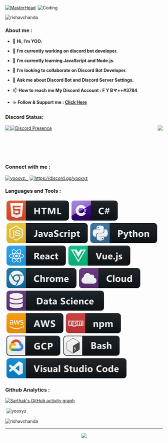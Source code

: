 [![MasterHead](https://tapendrapandey.com.np/wp-content/uploads/2020/09/head.gif)](https://rishavchanda.io)
<img align="right" alt="Coding" width="400" src="https://i.pinimg.com/originals/54/e3/7d/54e37d8074ebcde1d96c77d7b2a7f310.gif">

<p align="left"> <img src="https://komarev.com/ghpvc/?username=rishavchanda&label=Profile%20views&color=0e75b6&style=flat" alt="rishavchanda" /> </p>

### About me :

- 👋 **Hi, I’m YOO.**

- 🔭 **I’m currently working on discord bot developer.**

- 🌱 **I’m currently learning JavaScript and Node.js.**

- 👯 **I’m looking to collaborate on Discord Bot Developer.**

- 💬 **Ask me about Discord Bot and Discord Server Settings.**

- 📫 **How to reach me My Discord Account : F Y B龴++#3784**

- ☕ **Follow & Support me : [Click Here](https://linktr.ee/yooxyz)**

### Discord Status:


<div>
<img align="left" src="https://github-readme-stats.vercel.app/api?username=britishbenji&count_private=true"><img align="right" src="https://lastfm-recently-played.vercel.app/api?user=BritishBenji">
  
[![Discord Presence](https://lanyard-profile-readme.vercel.app/api/400912133367529472)](https://discord.com/users/400912133367529472)

</div>

<br><br><br><br>

### Connect with me :
  
<p align="left">
<a href="https://instagram.com/_yoo.666" target="blank"><img align="center" src="https://raw.githubusercontent.com/rahuldkjain/github-profile-readme-generator/master/src/images/icons/Social/instagram.svg" alt="yooxyz._" height="30" width="40" /></a>
<a href="https://discord.gg/https://discord.gg/yooxyz" target="blank"><img align="center" src="https://raw.githubusercontent.com/rahuldkjain/github-profile-readme-generator/master/src/images/icons/Social/discord.svg" alt="https://discord.gg/yooxyz" height="30" width="40" /></a></p>

### Languages and Tools :

<img src="https://raw.githubusercontent.com/8bithemant/8bithemant/master/svg/dev/languages/html.svg" alt="Twitter" style="vertical-align:top; margin:4px"><img src="https://raw.githubusercontent.com/8bithemant/8bithemant/master/svg/dev/languages/csharp.svg" alt="csharp" style="vertical-align:top; margin:4px"><img src="https://raw.githubusercontent.com/8bithemant/8bithemant/master/svg/dev/languages/js.svg" alt="js" style="vertical-align:top; margin:4px"><img src="https://raw.githubusercontent.com/8bithemant/8bithemant/master/svg/dev/languages/python.svg" alt="python" style="vertical-align:top; margin:4px"><img src="https://raw.githubusercontent.com/8bithemant/8bithemant/master/svg/dev/frameworks/react.svg" alt="react" style="vertical-align:top; margin:4px"><img src="https://raw.githubusercontent.com/8bithemant/8bithemant/master/svg/dev/frameworks/vue.svg" alt="vue" style="vertical-align:top; margin:4px"><img src="https://raw.githubusercontent.com/8bithemant/8bithemant/master/svg/dev/misc/chrome.svg" alt="chrome" style="vertical-align:top; margin:4px"><img src="https://raw.githubusercontent.com/8bithemant/8bithemant/master/svg/dev/misc/cloud.svg" alt="cloud" style="vertical-align:top; margin:4px"><img src="https://raw.githubusercontent.com/8bithemant/8bithemant/master/svg/dev/misc/datascience.svg" alt="datascience" style="vertical-align:top; margin:4px"><img src="https://raw.githubusercontent.com/8bithemant/8bithemant/master/svg/dev/services/aws.svg" alt="aws" style="vertical-align:top; margin:4px"><img src="https://raw.githubusercontent.com/8bithemant/8bithemant/master/svg/dev/services/npm.svg" alt="npm" style="vertical-align:top; margin:4px"><img src="https://raw.githubusercontent.com/8bithemant/8bithemant/master/svg/dev/services/gcp.svg" alt="gcp" style="vertical-align:top; margin:4px"><img src="https://raw.githubusercontent.com/8bithemant/8bithemant/master/svg/dev/tools/bash.svg" alt="bash" style="vertical-align:top; margin:4px"><img src="https://raw.githubusercontent.com/8bithemant/8bithemant/master/svg/dev/tools/visualstudio_code.svg" alt="vscode" style="vertical-align:top; margin:4px"></p>

### Github Analytics :

[![Sarthak's GitHub activity graph](https://activity-graph.herokuapp.com/graph?username=yooxyz&&theme=xcode)](https://github.com/yooxyz)

<p>&nbsp;<img align="center" src="https://github-readme-stats.vercel.app/api?username=yooxyz&show_icons=true&locale=en&theme=tokyonight" alt="yooxyz" /></p>

<p><img align="center" src="https://github-readme-streak-stats.herokuapp.com/?user=yooxyz&&theme=tokyonight" alt="rishavchanda" /></p>

*************

<p align="center"> <img src="https://github.com/rickjosee/rickjosee/blob/output/github-contribution-grid-snake.svg"/> </p>
